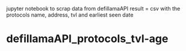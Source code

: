 jupyter notebook to scrap data from defillamaAPI
result = csv with the protocols name, address, tvl and earliest seen date
# defillamaAPI_protocols_tvl-age

